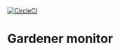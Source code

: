 [![CircleCI](https://circleci.com/gh/EspeoBlockchain/gardener-monitor.svg?style=svg)](https://circleci.com/gh/EspeoBlockchain/gardener-monitor)

# Gardener monitor
